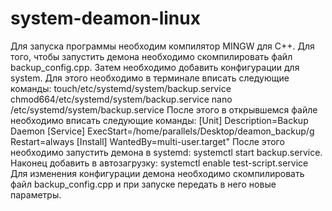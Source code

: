 # system-deamon-linux
Для запуска программы необходим компилятор MINGW для С++.
Для того, чтобы запустить демона необходимо скомпилировать файл backup_config.cpp. Затем необходимо добавить конфигурации для system. Для этого необходимо в терминале вписать следующие команды:
touch/etc/systemd/system/backup.service
chmod664/etc/systemd/system/backup.service
nano /etc/systemd/system/backup.service
После этого в открывшемся файле необходимо вписать следующие команды:
[Unit]
Description=Backup Daemon
[Service]
ExecStart=/home/parallels/Desktop/deamon_backup/g
Restart=always
    	[Install]
WantedBy=multi-user.target"
После этого необходимо запустить демона в systemd: systemctl start backup.service. 
Наконец добавить в автозагрузку:
systemctl enable test-script.service
Для изменения конфигурации демона необходимо скомпилировать файл backup_config.cpp и при запуске передать в него новые параметры.

